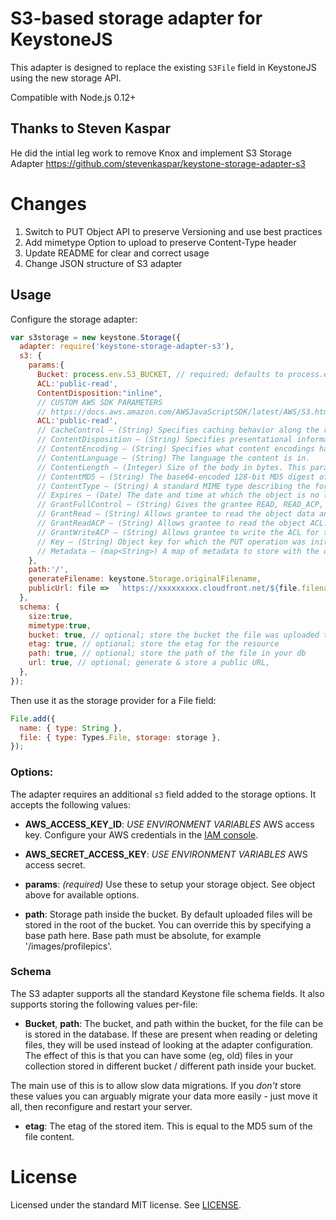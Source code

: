 # S3-based storage adapter for KeystoneJS

This adapter is designed to replace the existing `S3File` field in KeystoneJS using the new storage API.

Compatible with Node.js 0.12+

## Thanks to Steven Kaspar
He did the intial leg work to remove Knox and implement S3 Storage Adapter
https://github.com/stevenkaspar/keystone-storage-adapter-s3

# Changes
1. Switch to PUT Object API to preserve Versioning and use best practices
2. Add mimetype Option to upload to preserve Content-Type header
3. Update README for clear and correct usage
4. Change JSON structure of S3 adapter

## Usage

Configure the storage adapter:

```js
var s3storage = new keystone.Storage({
  adapter: require('keystone-storage-adapter-s3'),
  s3: {
    params:{
      Bucket: process.env.S3_BUCKET, // required; defaults to process.env.S3_BUCKET
      ACL:'public-read',
      ContentDisposition:"inline",
      // CUSTOM AWS SDK PARAMETERS
      // https://docs.aws.amazon.com/AWSJavaScriptSDK/latest/AWS/S3.html#upload-property
      ACL:'public-read',
      // CacheControl — (String) Specifies caching behavior along the request/reply chain.
      // ContentDisposition — (String) Specifies presentational information for the object.
      // ContentEncoding — (String) Specifies what content encodings have been applied to the object and thus what decoding mechanisms must be applied to obtain the media-type referenced by the Content-Type header field.
      // ContentLanguage — (String) The language the content is in.
      // ContentLength — (Integer) Size of the body in bytes. This parameter is useful when the size of the body cannot be determined automatically.
      // ContentMD5 — (String) The base64-encoded 128-bit MD5 digest of the part data.
      // ContentType — (String) A standard MIME type describing the format of the object data.
      // Expires — (Date) The date and time at which the object is no longer cacheable.
      // GrantFullControl — (String) Gives the grantee READ, READ_ACP, and WRITE_ACP permissions on the object.
      // GrantRead — (String) Allows grantee to read the object data and its metadata.
      // GrantReadACP — (String) Allows grantee to read the object ACL.
      // GrantWriteACP — (String) Allows grantee to write the ACL for the applicable object.
      // Key — (String) Object key for which the PUT operation was initiated.
      // Metadata — (map<String>) A map of metadata to store with the object in S3.
    },
    path:'/',
    generateFilename: keystone.Storage.originalFilename,
    publicUrl: file =>  `https://xxxxxxxxx.cloudfront.net/${file.filename}`
  },
  schema: {
    size:true,
    mimetype:true,
    bucket: true, // optional; store the bucket the file was uploaded to in your db
    etag: true, // optional; store the etag for the resource
    path: true, // optional; store the path of the file in your db
    url: true, // optional; generate & store a public URL,
  },
});
```

Then use it as the storage provider for a File field:

```js
File.add({
  name: { type: String },
  file: { type: Types.File, storage: storage },
});
```

### Options:

The adapter requires an additional `s3` field added to the storage options. It accepts the following values:

- **AWS_ACCESS_KEY_ID**: *USE ENVIRONMENT VARIABLES* AWS access key. Configure your AWS credentials in the [IAM console](https://console.aws.amazon.com/iam/home?region=ap-southeast-2#home).

- **AWS_SECRET_ACCESS_KEY**: *USE ENVIRONMENT VARIABLES* AWS access secret.

- **params**: *(required)* Use these to setup your storage object. See object above for available options.

- **path**: Storage path inside the bucket. By default uploaded files will be stored in the root of the bucket. You can override this by specifying a base path here. Base path must be absolute, for example '/images/profilepics'.

### Schema

The S3 adapter supports all the standard Keystone file schema fields. It also supports storing the following values per-file:

- **Bucket**, **path**: The bucket, and path within the bucket, for the file can be is stored in the database. If these are present when reading or deleting files, they will be used instead of looking at the adapter configuration. The effect of this is that you can have some (eg, old) files in your collection stored in different bucket / different path inside your bucket.

The main use of this is to allow slow data migrations. If you *don't* store these values you can arguably migrate your data more easily - just move it all, then reconfigure and restart your server.

- **etag**: The etag of the stored item. This is equal to the MD5 sum of the file content.


# License

Licensed under the standard MIT license. See [LICENSE](license).
